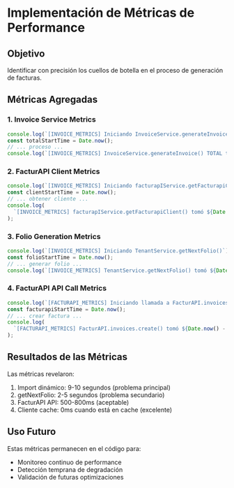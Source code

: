 # Implementación de Métricas de Performance

## Objetivo

Identificar con precisión los cuellos de botella en el proceso de generación de facturas.

## Métricas Agregadas

### 1. Invoice Service Metrics

```javascript
console.log(`[INVOICE_METRICS] Iniciando InvoiceService.generateInvoice()`);
const totalStartTime = Date.now();
// ... proceso ...
console.log(`[INVOICE_METRICS] InvoiceService.generateInvoice() TOTAL tomó ${totalDuration}ms`);
```

### 2. FacturAPI Client Metrics

```javascript
console.log(`[INVOICE_METRICS] Iniciando facturapIService.getFacturapiClient()`);
const clientStartTime = Date.now();
// ... obtener cliente ...
console.log(
  `[INVOICE_METRICS] facturapIService.getFacturapiClient() tomó ${Date.now() - clientStartTime}ms`
);
```

### 3. Folio Generation Metrics

```javascript
console.log(`[INVOICE_METRICS] Iniciando TenantService.getNextFolio()`);
const folioStartTime = Date.now();
// ... generar folio ...
console.log(`[INVOICE_METRICS] TenantService.getNextFolio() tomó ${Date.now() - folioStartTime}ms`);
```

### 4. FacturAPI API Call Metrics

```javascript
console.log(`[FACTURAPI_METRICS] Iniciando llamada a FacturAPI.invoices.create()`);
const facturapiStartTime = Date.now();
// ... crear factura ...
console.log(
  `[FACTURAPI_METRICS] FacturAPI.invoices.create() tomó ${Date.now() - facturapiStartTime}ms`
);
```

## Resultados de las Métricas

Las métricas revelaron:

1. Import dinámico: 9-10 segundos (problema principal)
2. getNextFolio: 2-5 segundos (problema secundario)
3. FacturAPI API: 500-800ms (aceptable)
4. Cliente cache: 0ms cuando está en cache (excelente)

## Uso Futuro

Estas métricas permanecen en el código para:

- Monitoreo continuo de performance
- Detección temprana de degradación
- Validación de futuras optimizaciones
